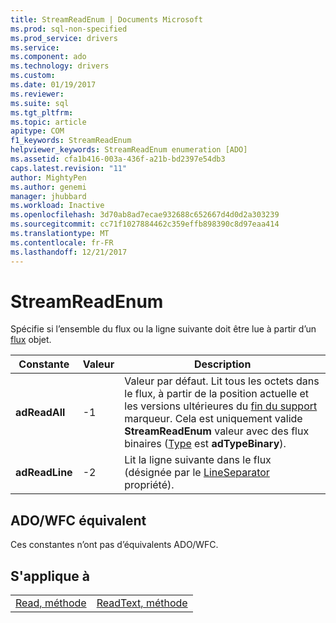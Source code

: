 ```yaml
---
title: StreamReadEnum | Documents Microsoft
ms.prod: sql-non-specified
ms.prod_service: drivers
ms.service: 
ms.component: ado
ms.technology: drivers
ms.custom: 
ms.date: 01/19/2017
ms.reviewer: 
ms.suite: sql
ms.tgt_pltfrm: 
ms.topic: article
apitype: COM
f1_keywords: StreamReadEnum
helpviewer_keywords: StreamReadEnum enumeration [ADO]
ms.assetid: cfa1b416-003a-436f-a21b-bd2397e54db3
caps.latest.revision: "11"
author: MightyPen
ms.author: genemi
manager: jhubbard
ms.workload: Inactive
ms.openlocfilehash: 3d70ab8ad7ecae932688c652667d4d0d2a303239
ms.sourcegitcommit: cc71f1027884462c359effb898390c8d97eaa414
ms.translationtype: MT
ms.contentlocale: fr-FR
ms.lasthandoff: 12/21/2017
---
```

# <a name="streamreadenum"></a>StreamReadEnum
Spécifie si l’ensemble du flux ou la ligne suivante doit être lue à partir d’un [flux](../../../ado/reference/ado-api/stream-object-ado.md) objet.  
  
|Constante|Valeur|Description|  
|--------------|-----------|-----------------|  
|**adReadAll**|-1|Valeur par défaut. Lit tous les octets dans le flux, à partir de la position actuelle et les versions ultérieures du [fin du support](../../../ado/reference/ado-api/eos-property.md) marqueur. Cela est uniquement valide **StreamReadEnum** valeur avec des flux binaires ([Type](../../../ado/reference/ado-api/type-property-ado-stream.md) est **adTypeBinary**).|  
|**adReadLine**|-2|Lit la ligne suivante dans le flux (désignée par le [LineSeparator](../../../ado/reference/ado-api/lineseparator-property-ado.md) propriété).|  
  
## <a name="adowfc-equivalent"></a>ADO/WFC équivalent  
 Ces constantes n’ont pas d’équivalents ADO/WFC.  
  
## <a name="applies-to"></a>S'applique à  
  
|||  
|-|-|  
|[Read, méthode](../../../ado/reference/ado-api/read-method.md)|[ReadText, méthode](../../../ado/reference/ado-api/readtext-method.md)|
